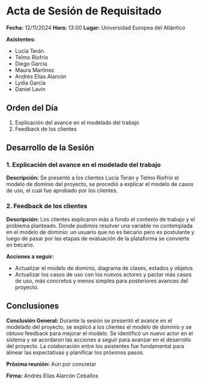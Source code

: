 # Acta de Sesión de Requisitado

**Fecha:** 12/11/2024
**Hora:** 13:00
**Lugar:** Universidad Europea del Atlántico

**Asistentes:**
- Lucía Terán
- Telmo Riofrío
- Diego García
- Maura Martínez
- Andrés Elías Alarcón
- Lydia García
- Daniel Lavín

## Orden del Día
1. Explicación del avance en el modelado del trabajo
2. Feedback de los clientes

## Desarrollo de la Sesión

### 1. Explicación del avance en el modelado del trabajo
**Descripción:**
Se presentó a los clientes Lucía Terán y Telmo Riofrío el modelo de dominio del proyecto, se procedió a explicar el modelo de casos de uso, el cual fue aprobado por los clientes.

### 2. Feedback de los clientes
**Descripción:**
Los clientes explicaron más a fondo el contexto de trabajo y el problema planteado. Donde pudimos resolver una variable no contemplada en el modelo de dominio: un usuario que no es becario pero es postulante y luego de pasar por las etapas de evaluación de la plataforma se convierte en becario.

**Acciones a seguir:**
- Actualizar el modelo de dominio, diagrama de clases, estados y objetos
- Actualizar los casos de uso con los nuevos actores y pactar más casos de uso, más concretos y menos simples para posteriores avances del proyecto.

## Conclusiones

**Conclusión General:**
Durante la sesión se presentó el avance en el modelado del proyecto, se explicó a los clientes el modelo de dominio y se obtuvo feedback para mejorar el modelo. Se identificó un nuevo actor en el sistema y se acordaron las acciones a seguir para avanzar en el desarrollo del proyecto. La colaboración entre los asistentes fue fundamental para alinear las expectativas y planificar los próximos pasos.

**Próxima reunión:** Aún por concretar

**Firma:**
Andrés Elías Alarcón Ceballos